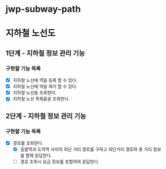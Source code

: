 # jwp-subway-path

# 지하철 노선도
## 1단계 - 지하철 정보 관리 기능
### 구현할 기능 목록
- [x] 지하철 노선에 역을 등록 할 수 있다.
- [x] 지하철 노선에 역을 제거 할 수 있다.
- [x] 지하철 노선을 조회한다.
- [x] 지하철 노선 목록들을 조회한다.

## 2단계 - 지하철 정보 관리 기능
### 구현할 기능 목록
- [x] 경로를 조회한다.
  - [x] 출발역과 도착역 사이의 최단 거리 경로를 구하고 최단거리 경로와 총 거리 정보를 함께 응답한다.
  - [ ] 경로 조회시 요금 정보를 포함하여 응답한다.
